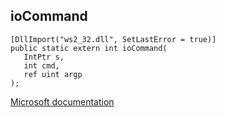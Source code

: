 ## ioCommand

```
[DllImport("ws2_32.dll", SetLastError = true)]
public static extern int ioCommand(
   IntPtr s,
   int cmd,
   ref uint argp
);
```

[Microsoft documentation](TODO)
